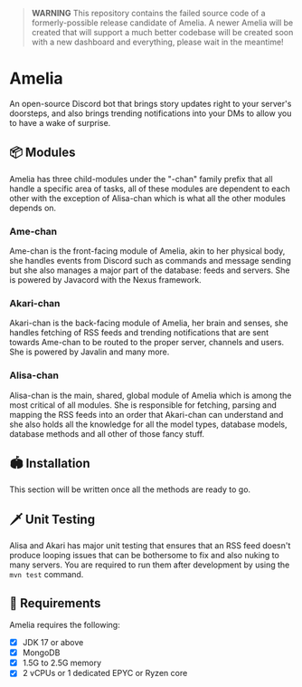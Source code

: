 > **WARNING**
> This repository contains the failed source code of a formerly-possible release candidate of Amelia. A newer Amelia will be created that will support a much better codebase will be created soon with a new dashboard and everything, please wait in the meantime!

# Amelia
An open-source Discord bot that brings story updates right to your server's doorsteps, and also brings trending notifications 
into your DMs to allow you to have a wake of surprise.

## 📦 Modules
Amelia has three child-modules under the "-chan" family prefix that all handle a specific area of tasks, 
all of these modules are dependent to each other with the exception of Alisa-chan which is what all the other modules 
depends on.

### Ame-chan
Ame-chan is the front-facing module of Amelia, akin to her physical body, she handles events from Discord such as 
commands and message sending but she also manages a major part of the database: feeds and servers. She is powered by 
Javacord with the Nexus framework.

### Akari-chan
Akari-chan is the back-facing module of Amelia, her brain and senses, she handles fetching of RSS feeds and trending 
notifications that are sent towards Ame-chan to be routed to the proper server, channels and users. She is powered by 
Javalin and many more.

### Alisa-chan
Alisa-chan is the main, shared, global module of Amelia which is among the most critical of all modules. She is responsible 
for fetching, parsing and mapping the RSS feeds into an order that Akari-chan can understand and she also holds all the 
knowledge for all the model types, database models, database methods and all other of those fancy stuff.

## 🏟 Installation
This section will be written once all the methods are ready to go.

## 🗡 Unit Testing
Alisa and Akari has major unit testing that ensures that an RSS feed doesn't produce looping issues that can be bothersome 
to fix and also nuking to many servers. You are required to run them after development by using the `mvn test` command.

## 🥞 Requirements
Amelia requires the following:
- [x] JDK 17 or above
- [x] MongoDB
- [x] 1.5G to 2.5G memory
- [x] 2 vCPUs or 1 dedicated EPYC or Ryzen core
